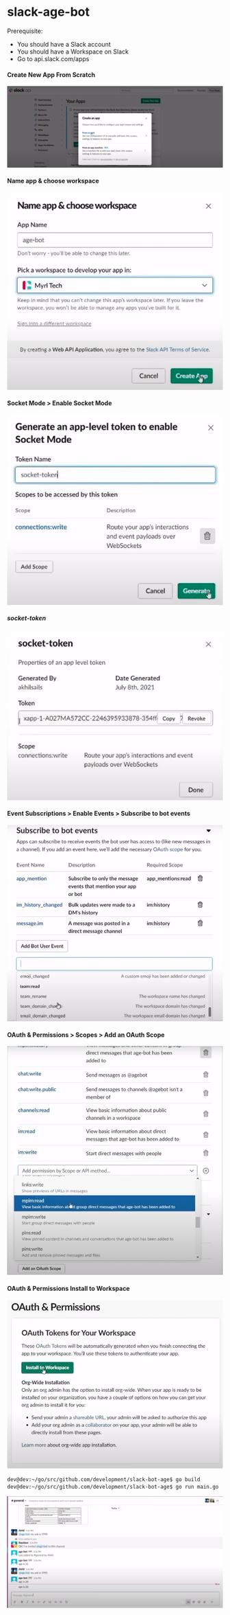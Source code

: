 # slack-age-bot

Prerequisite:
- You should have a Slack account
- You should have a Workspace on Slack
- Go to api.slack.com/apps

#### Create New App From Scratch
![Slack API](/assets/img/slack-bot-create-new-app.png "create an app")

#### Name app & choose workspace
![Slack API Name app & choose workspace](/assets/img/slack-bot-app-workspace.png "name app & choose workspace")

#### Socket Mode > Enable Socket Mode
![Slack API Socket Mode](/assets/img/slack-bot-enable-socket.png "enable socket mode")

##### socket-token
![Slack API Generated Socket Token](/assets/img/slack-bot-generated-socket-token.png "generated socket token")

#### Event Subscriptions > Enable Events > Subscribe to bot events
![Slack API Subscribe to bot events](/assets/img/slack-bot-subscribe-bot-events.png "subscribe to bot events")

#### OAuth & Permissions > Scopes > Add an OAuth Scope
![Slack API OAuth Scope](/assets/img/slack-bot-oauth-scope.png "oauth scope")

#### OAuth & Permissions Install to Workspace
![Slack API OAuth Install to Workspace](/assets/img/slack-bot-install-worksapace.png "install to workspace")

```bash
dev@dev:~/go/src/github.com/development/slack-bot-age$ go build
dev@dev:~/go/src/github.com/development/slack-bot-age$ go run main.go
```
![Slack Age Bot](/assets/img/slack-age-bot.png "age-bot")